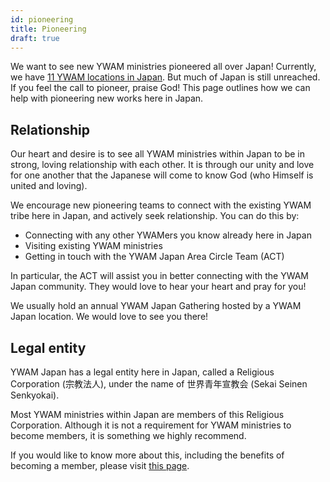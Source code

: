 ```yaml
---
id: pioneering
title: Pioneering
draft: true
---
```


We want to see new YWAM ministries pioneered all over Japan! Currently, we have [11 YWAM locations in Japan](https://www.ywamjapan.org/en/omegazones/). But much of Japan is still unreached. If you feel the call to pioneer, praise God! This page outlines how we can help with pioneering new works here in Japan.

## Relationship

Our heart and desire is to see all YWAM ministries within Japan to be in strong, loving relationship with each other. It is through our unity and love for one another that the Japanese will come to know God (who Himself is united and loving).

We encourage new pioneering teams to connect with the existing YWAM tribe here in Japan, and actively seek relationship. You can do this by:

- Connecting with any other YWAMers you know already here in Japan
- Visiting existing YWAM ministries
- Getting in touch with the YWAM Japan Area Circle Team (ACT)

In particular, the ACT will assist you in better connecting with the YWAM Japan community. They would love to hear your heart and pray for you!

We usually hold an annual YWAM Japan Gathering hosted by a YWAM Japan location. We would love to see you there!

## Legal entity

YWAM Japan has a legal entity here in Japan, called a Religious Corporation (宗教法人), under the name of 世界青年宣教会 (Sekai Seinen Senkyokai).

Most YWAM ministries within Japan are members of this Religious Corporation. Although it is not a requirement for YWAM ministries to become members, it is something we highly recommend.

If you would like to know more about this, including the benefits of becoming a member, please visit [this page](religiouscorporation.md).

